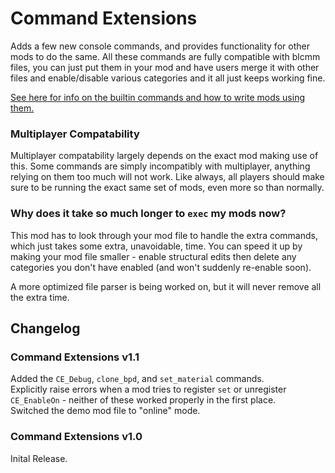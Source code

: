 # Command Extensions
Adds a few new console commands, and provides functionality for other mods to do the same. All these
commands are fully compatible with blcmm files, you can just put them in your mod and have users
merge it with other files and enable/disable various categories and it all just keeps working fine.

[See here for info on the builtin commands and how to write mods using them.](Writing-Mods.md)

### Multiplayer Compatability
Multiplayer compatability largely depends on the exact mod making use of this. Some commands are
simply incompatibly with multiplayer, anything relying on them too much will not work. Like always,
all players should make sure to be running the exact same set of mods, even more so than normally.

### Why does it take so much longer to `exec` my mods now?
This mod has to look through your mod file to handle the extra commands, which just takes some
extra, unavoidable, time. You can speed it up by making your mod file smaller - enable structural
edits then delete any categories you don't have enabled (and won't suddenly re-enable soon).

A more optimized file parser is being worked on, but it will never remove all the extra time.

## Changelog

### Command Extensions v1.1
Added the `CE_Debug`, `clone_bpd`, and `set_material` commands.    
Explicitly raise errors when a mod tries to register `set` or unregister `CE_EnableOn` - neither of
these worked properly in the first place.    
Switched the demo mod file to "online" mode.

### Command Extensions v1.0
Inital Release.
